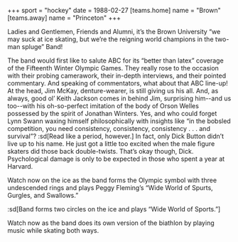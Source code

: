 +++
sport = "hockey"
date = 1988-02-27
[teams.home]
name = "Brown"
[teams.away]
name = "Princeton"
+++

Ladies and Gentlemen, Friends and Alumni, it’s the Brown University “we may suck at ice skating, but we’re the reigning world champions in the two-man spluge” Band!

The band would first like to salute ABC for its “better than latex” coverage of the Fifteenth Winter Olympic Games. They really rose to the occasion with their probing camerawork, their in-depth interviews, and their pointed commentary. And speaking of commentators, what about that ABC line-up! At the head, Jim McKay, denture-wearer, is still giving us his all. And, as always, good ol’ Keith Jackson comes in behind Jim, surprising him--and us too--with his oh-so-perfect imitation of the body of Orson Welles possessed by the spirit of Jonathan Winters. Yes, and who could forget Lynn Swann waxing himself philosophically with insights like “in the bobsled competition, you need consistency, consistency, consistency . . . and survival”? :sd[Read like a period, however.] In fact, only Dick Button didn’t live up to his name. He just got a little too excited when the male figure skaters did those back double-twists. That’s okay though, Dick. Psychological damage is only to be expected in those who spent a year at Harvard.

Watch now on the ice as the band forms the Olympic symbol with three undescended rings and plays Peggy Fleming’s “Wide World of Spurts, Gurgles, and Swallows.”

:sd[Band forms two circles on the ice and plays “Wide World of Sports.”]

Watch now as the band does its own version of the biathlon by playing music while skating both ways.
